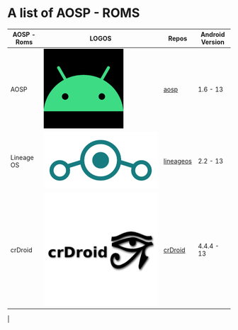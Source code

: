 # A list of AOSP - ROMS

| AOSP - Roms   |      LOGOS    |   Repos| Android Version |
| ------------- | ------------- |------------- |------------- |
| AOSP  | ![Image of AOSP](./images/aosp.bmp) |[aosp](https://android.googlesource.com/platform/manifest/)| 1.6 -  13|
| Lineage OS  | ![Image of LineageOS](./images/lineage.png) |[lineageos](https://github.com/lineageos)|2.2 - 13|
|crDroid|![Image of crDroid](./images/crdroid.png)|[crDroid](github.com/crdroidandroid)|4.4.4 - 13|
|